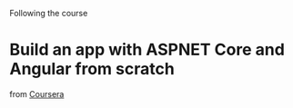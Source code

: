 Following the course 
# Build an app with ASPNET Core and Angular from scratch
from [Coursera](https://www.udemy.com/course/build-an-app-with-aspnet-core-and-angular-from-scratch/?couponCode=KEEPLEARNING)



